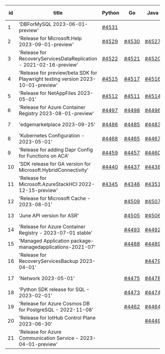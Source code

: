 | id | title | Python | Go | Java | Js | created date | target date | status |
| ------ | ------ | ------ | ------ | ------ | ------ | ------ | ------ | :-----: |
| 1 | 'DBForMySQL 2023-06-01-preview'  | [#4531](https://github.com/Azure/sdk-release-request/issues/4531)  |  |  |  | 09-20 | 10-27 |  |
| 2 | 'Release for Microsoft.Help 2023-09-01-preview'  | [#4529](https://github.com/Azure/sdk-release-request/issues/4529)  | [#4530](https://github.com/Azure/sdk-release-request/issues/4530)  | [#4527](https://github.com/Azure/sdk-release-request/issues/4527)  | [#4528](https://github.com/Azure/sdk-release-request/issues/4528)  | 09-20 | 10-27 |  |
| 3 | 'Release for RecoveryServicesDataReplication - 2021-02-16-preview'  | [#4522](https://github.com/Azure/sdk-release-request/issues/4522)  | [#4521](https://github.com/Azure/sdk-release-request/issues/4521)  | [#4520](https://github.com/Azure/sdk-release-request/issues/4520)  | [#4519](https://github.com/Azure/sdk-release-request/issues/4519)  | 09-13 | 10-27 |  |
| 4 | 'Release for preview/beta SDK for Playwright testing version 2023-10-01-preview'  | [#4515](https://github.com/Azure/sdk-release-request/issues/4515)  | [#4517](https://github.com/Azure/sdk-release-request/issues/4517)  | [#4516](https://github.com/Azure/sdk-release-request/issues/4516)  | [#4518](https://github.com/Azure/sdk-release-request/issues/4518)  | 09-13 | 10-27 |  |
| 5 | 'Release for NetAppFiles 2023-05-01'  | [#4512](https://github.com/Azure/sdk-release-request/issues/4512)  | [#4511](https://github.com/Azure/sdk-release-request/issues/4511)  | [#4514](https://github.com/Azure/sdk-release-request/issues/4514)  | [#4513](https://github.com/Azure/sdk-release-request/issues/4513)  | 09-08 | 10-27 |  |
| 6 | 'Release for Azure Container Registry 2023-08-01-preview'  | [#4497](https://github.com/Azure/sdk-release-request/issues/4497)  | [#4498](https://github.com/Azure/sdk-release-request/issues/4498)  | [#4496](https://github.com/Azure/sdk-release-request/issues/4496)  | [#4495](https://github.com/Azure/sdk-release-request/issues/4495)  | 09-05 | 09-22 |  |
| 7 | 'edgemarketplace 2023-09-25'  | [#4486](https://github.com/Azure/sdk-release-request/issues/4486)  | [#4485](https://github.com/Azure/sdk-release-request/issues/4485)  | [#4483](https://github.com/Azure/sdk-release-request/issues/4483)  | [#4484](https://github.com/Azure/sdk-release-request/issues/4484)  | 08-31 | 09-22 | Hold on by JS/Java/Go/Python/ |
| 8 | 'Kubernetes Configuration - 2023-05-01'  | [#4468](https://github.com/Azure/sdk-release-request/issues/4468)  | [#4465](https://github.com/Azure/sdk-release-request/issues/4465)  | [#4467](https://github.com/Azure/sdk-release-request/issues/4467)  |  | 08-28 | 09-22 |  |
| 9 | 'Release for adding Dapr Config for Functions on ACA'  | [#4459](https://github.com/Azure/sdk-release-request/issues/4459)  | [#4457](https://github.com/Azure/sdk-release-request/issues/4457)  | [#4460](https://github.com/Azure/sdk-release-request/issues/4460)  | [#4458](https://github.com/Azure/sdk-release-request/issues/4458)  | 08-23 | 09-22 | Hold on by JS/Java/Go/Python/ |
| 10 | 'SDK release for GA version for Microsoft.HybridConnectivity'  | [#4440](https://github.com/Azure/sdk-release-request/issues/4440)  | [#4437](https://github.com/Azure/sdk-release-request/issues/4437)  | [#4438](https://github.com/Azure/sdk-release-request/issues/4438)  |  | 08-16 | 09-22 |  |
| 11 | 'Release for Microsoft.AzureStackHCI 2022-12-15-preview'  | [#4345](https://github.com/Azure/sdk-release-request/issues/4345)  | [#4346](https://github.com/Azure/sdk-release-request/issues/4346)  | [#4351](https://github.com/Azure/sdk-release-request/issues/4351)  | [#4352](https://github.com/Azure/sdk-release-request/issues/4352)  | 07-19 | 09-22 | Hold on by JS/Java/Go/Python/ |
| 12 | 'Release for Microsoft Cache - 2023-08-01'  |  | [#4509](https://github.com/Azure/sdk-release-request/issues/4509)  | [#4507](https://github.com/Azure/sdk-release-request/issues/4507)  | [#4510](https://github.com/Azure/sdk-release-request/issues/4510)  | 09-07 | 09-22 |  |
| 13 | 'June API version for ASR'  |  | [#4505](https://github.com/Azure/sdk-release-request/issues/4505)  | [#4506](https://github.com/Azure/sdk-release-request/issues/4506)  |  | 09-06 | 09-22 |  |
| 14 | 'Release for Azure Container Registry - 2023-07-01 stable'  |  | [#4493](https://github.com/Azure/sdk-release-request/issues/4493)  | [#4492](https://github.com/Azure/sdk-release-request/issues/4492)  |  | 09-05 | 09-22 |  |
| 15 | 'Managed Application package-managedapplications-2021-07'  |  | [#4488](https://github.com/Azure/sdk-release-request/issues/4488)  | [#4489](https://github.com/Azure/sdk-release-request/issues/4489)  | [#4490](https://github.com/Azure/sdk-release-request/issues/4490)  | 09-05 | 09-22 |  |
| 16 | 'Release for RecoveryServicesBackup 2023-04-01'  |  |  | [#4479](https://github.com/Azure/sdk-release-request/issues/4479)  |  | 08-30 | 09-05 |  |
| 17 | 'Network 2023-05-01'  |  | [#4475](https://github.com/Azure/sdk-release-request/issues/4475)  | [#4478](https://github.com/Azure/sdk-release-request/issues/4478)  |  | 08-29 | 09-22 |  |
| 18 | 'Python SDK release for SQL - 2023-02-01'  |  | [#4473](https://github.com/Azure/sdk-release-request/issues/4473)  | [#4474](https://github.com/Azure/sdk-release-request/issues/4474)  | [#4471](https://github.com/Azure/sdk-release-request/issues/4471)  | 08-29 | 09-22 |  |
| 19 | 'Release for Azure Cosmos DB for PostgreSQL - 2022-11-08'  |  | [#4462](https://github.com/Azure/sdk-release-request/issues/4462)  | [#4464](https://github.com/Azure/sdk-release-request/issues/4464)  | [#4461](https://github.com/Azure/sdk-release-request/issues/4461)  | 08-23 | 09-22 |  |
| 20 | 'Release for IotHub Control Plane 2023-06-30'  |  |  | [#4449](https://github.com/Azure/sdk-release-request/issues/4449)  |  | 08-17 | 09-22 |  |
| 21 | 'Release for Azure Communication Service - 2023-04-01-preview'  |  |  |  | [#4526](https://github.com/Azure/sdk-release-request/issues/4526)  | 09-13 | 10-27 |  |
